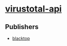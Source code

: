 # [virustotal-api](https://pypi.org/project/virustotal-api)



## Publishers
- [blacktop](https://pypi.org/user/blacktop)

